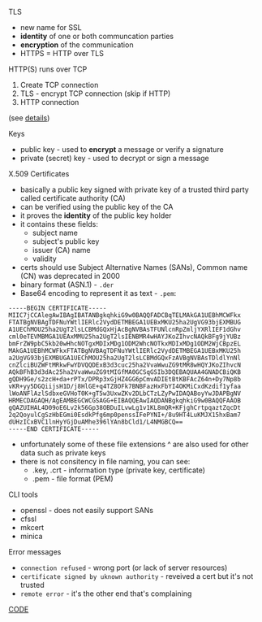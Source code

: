 TLS

* new name for SSL
* **identity** of one or both communcation parties
* **encryption** of the communication
* HTTPS = HTTP over TLS

HTTP(S) runs over TCP

1. Create TCP connection
2. TLS - encrypt TCP connection (skip if HTTP)
3. HTTP connection

(see [details](https://speakerdeck.com/lizrice/a-go-programmers-guide-to-secure-connections?slide=10))

Keys

* public key - used to **encrypt** a message or verify a signature
* private (secret) key - used to decrypt or sign a message

X.509 Certificates

* basically a public key signed with private key of a trusted third party called certificate authority (CA)
* can be verified using the public key of the CA
* it proves the **identity** of the public key holder
* it contains these fields:
  * subject name
  * subject's public key
  * issuer (CA) name
  * validity
* certs should use Subject Alternative Names (SANs), Common name (CN) was deprecated in 2000
* binary format (ASN.1) - `.der`
* Base64 encoding to represent it as text - `.pem`:

```
-----BEGIN CERTIFICATE-----
MIIC7jCCAlegAwIBAgIBATANBgkqhkiG9w0BAQQFADCBqTELMAkGA1UEBhMCWFkx
FTATBgNVBAgTDFNuYWtlIERlc2VydDETMBEGA1UEBxMKU25ha2UgVG93bjEXMBUG
A1UEChMOU25ha2UgT2lsLCBMdGQxHjAcBgNVBAsTFUNlcnRpZmljYXRlIEF1dGhv
cml0eTEVMBMGA1UEAxMMU25ha2UgT2lsIENBMR4wHAYJKoZIhvcNAQkBFg9jYUBz
bmFrZW9pbC5kb20wHhcNOTgxMDIxMDg1ODM2WhcNOTkxMDIxMDg1ODM2WjCBpzEL
MAkGA1UEBhMCWFkxFTATBgNVBAgTDFNuYWtlIERlc2VydDETMBEGA1UEBxMKU25h
a2UgVG93bjEXMBUGA1UEChMOU25ha2UgT2lsLCBMdGQxFzAVBgNVBAsTDldlYnNl
cnZlciBUZWFtMRkwFwYDVQQDExB3d3cuc25ha2VvaWwuZG9tMR8wHQYJKoZIhvcN
AQkBFhB3d3dAc25ha2VvaWwuZG9tMIGfMA0GCSqGSIb3DQEBAQUAA4GNADCBiQKB
gQDH9Ge/s2zcH+da+rPTx/DPRp3xGjHZ4GG6pCmvADIEtBtKBFAcZ64n+Dy7Np8b
vKR+yy5DGQiijsH1D/j8HlGE+q4TZ8OFk7BNBFazHxFbYI4OKMiCxdKzdif1yfaa
lWoANFlAzlSdbxeGVHoT0K+gT5w3UxwZKv2DLbCTzLZyPwIDAQABoyYwJDAPBgNV
HRMECDAGAQH/AgEAMBEGCWCGSAGG+EIBAQQEAwIAQDANBgkqhkiG9w0BAQQFAAOB
gQAZUIHAL4D09oE6Lv2k56Gp38OBDuILvwLg1v1KL8mQR+KFjghCrtpqaztZqcDt
2q2QoyulCgSzHbEGmi0EsdkPfg6mp0penssIFePYNI+/8u9HT4LuKMJX15hxBam7
dUHzICxBVC1lnHyYGjDuAMhe396lYAn8bCld1/L4NMGBCQ==
-----END CERTIFICATE-----
```

* unfortunately some of these file extensions ^ are also used for other data such as private keys
* there is not consitency in file naming, you can see:
  * .key, .crt - information type (private key, certificate)
  * .pem - file format (PEM)

CLI tools

* openssl - does not easily support SANs
* cfssl
* mkcert
* minica

Error messages
 
* `connection refused` - wrong port (or lack of server resources)
* `certificate signed by uknown authority` - reveived a cert but it's not trusted
* `remote error` - it's the other end that's complaining

[CODE](https://github.com/jreisinger/go-tls)
